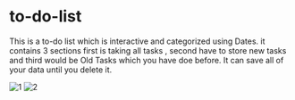 # to-do-list
This is a to-do list which is interactive and categorized using Dates. it contains 3 sections first is taking all tasks , second have to store new tasks and third would be Old Tasks which you have doe before. It can save all of your data until you delete it.

![1](https://github.com/user-attachments/assets/719d7daa-833c-48de-a914-9db256a669c8)
![2](https://github.com/user-attachments/assets/0fa2e121-fe4e-481e-bae7-ca3f3d91e6e1)
